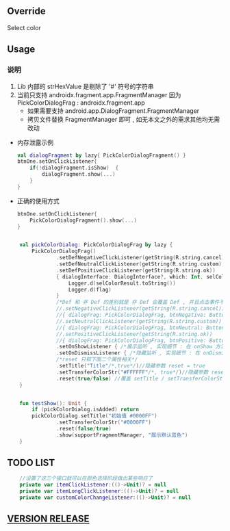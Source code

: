 ## Override

Select color

## Usage

### 说明
1. Lib 内部的 strHexValue 是剔除了 '#' 符号的字符串
2. 当前只支持 androidx.fragment.app.FragmentManager 因为  PickColorDialogFrag : androidx.fragment.app
   - 如果需要支持 android.app.DialogFragment.FragmentManager
   - 拷贝文件替换 FragmentManager 即可 , 如无本文之外的需求其他均无需改动 
- 内存泄露示例
    ```kotlin
    val dialogFragment by lazy{ PickColorDialogFragment() }
    btnOne.setOnClickListener{
        if(!dialogFragment.isShow)  {
            dialogFragment.show(...)
        }
    }
    ```
- 正确的使用方式
    ```kotlin
    btnOne.setOnClickListener{
        PickColorDialogFragment().show(...)
    }
    ```


```kotlin

    val pickColorDialog: PickColorDialogFrag by lazy {
        PickColorDialogFrag()
                .setDefNegativeClickListener(getString(R.string.cancel), null)
                .setDefNeutralClickListener(getString(R.string.custom), null)
                .setDefPositiveClickListener(getString(R.string.ok))
                { dialogInterface: DialogInterface?, which: Int, selColorResult: PickColorResult?, flag: Any? ->
                    Logger.d(selColorResult.toString())
                    Logger.d(flag)
                }
                /*Def 和 非 Def 的差别就是 非 Def 会覆盖 Def , 并且点击事件不会导致 dialog dismiss*/
                //.setNegativeClickListener(getString(R.string.cancel))
                //{ dialogFrag: PickColorDialogFrag, btnNegative: Button, flag: Any? -> /*TODO LOGIC*/}
                //.setNeutralClickListener(getString(R.string.custom))
                //{ dialogFrag: PickColorDialogFrag, btnNeutral: Button, flag: Any? -> /*TODO LOGIC*/}
                //.setPositiveClickListener(getString(R.string.ok))
                //{ dialogFrag: PickColorDialogFrag, btnPositive: Button, flag: Any? -> /*TODO LOGIC*/}
                .setOnShowListener { /*展示监听 , 实现细节 : 在 onShow 方法中调用本回调*/ }
                .setOnDismissListener { /*隐藏监听 , 实现细节 : 在 onDismiss 方法中调用本回调*/ }
                /*reset 只和下面二个属性相关*/
                .setTitle("Title"/*,true*/)//隐藏参数 reset = true
                .setTransferColorStr("#FFFFFF"/*, true*/)//隐藏参数 reset = true
                .reset(true/false) //覆盖 setTitle / setTransferColorStr 中的隐藏参数
    }


    fun testShow(): Unit {
        if (pickColorDialog.isAdded) return
        pickColorDialog.setTitle("初始值 #0000FF")
                .setTransferColorStr("#0000FF")
                .reset(false/true)
                .show(supportFragmentManager, "展示默认蓝色")
    }
```

## TODO LIST

```kotlin
    //设置了这三个接口就可以在颜色选择阶段做出某些响应了
    private var itemClickListener:(()->Unit)? = null
    private var itemLongClickListener:(()->Unit)? = null
    private var customColorChangeListener:(()->Unit)? = null
```


## [VERSION RELEASE]()
